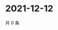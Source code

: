 # 2021-12-12

共 0 条

<!-- BEGIN WEIBO -->
<!-- 最后更新时间 Sun Dec 12 2021 19:00:43 GMT+0800 (China Standard Time) -->

<!-- END WEIBO -->
